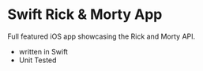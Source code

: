 # Swift Rick & Morty App

Full featured iOS app showcasing the Rick and Morty API.

- written in Swift
- Unit Tested
